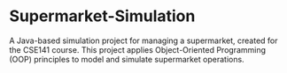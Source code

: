 # **Supermarket-Simulation**
A Java-based simulation project for managing a supermarket, created for the CSE141 course. This project applies Object-Oriented Programming (OOP) principles to model and simulate supermarket operations.
